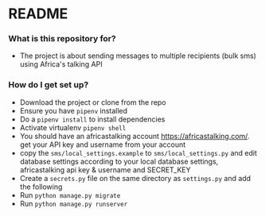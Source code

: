 # README #

### What is this repository for? ###

* The project is about sending messages to multiple recipients (bulk sms) using Africa's talking API

### How do I get set up? ###

* Download the project or clone from the repo
* Ensure you have `pipenv` installed
* Do a `pipenv install` to install dependencies
* Activate virtualenv `pipenv shell`
* You should have an africastalking account https://africastalking.com/.
  get your API key and username from your account
* copy the `sms/local_settings.example` to `sms/local_settings.py` and edit database settings according to your local database settings, africastalking api key & username and SECRET_KEY
* Create a `secrets.py` file on the same directory as `settings.py` and add the following
* Run `python manage.py migrate`
* Run `python manage.py runserver`



